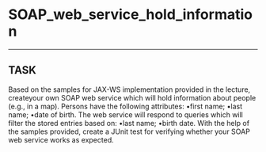 # SOAP_web_service_hold_information
--------
TASK
--------
Based on the samples for JAX-WS implementation provided in the lecture, createyour own SOAP web service which will hold information about people (e.g., in a map).
Persons have the following attributes:
•first name;
•last name;
•date of birth.
The web service will respond to queries which will filter the stored entries based on:
•last name;
•birth date.
With the help of the samples provided, create a JUnit test for verifying whether your SOAP web service works as expected.
